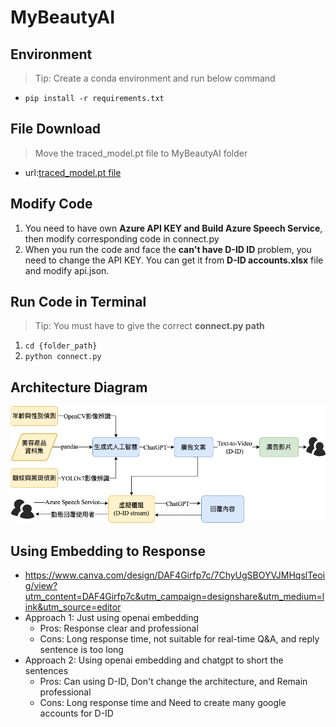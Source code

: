 # MyBeautyAI

## Environment

> Tip: Create a conda environment and run below command

- `pip install -r requirements.txt`

## File Download

>  Move the traced_model.pt file to MyBeautyAI folder

- url:[traced_model.pt file](https://drive.google.com/file/d/1ho1tNiyQL7jx2DaxpsmQ-mTYnercyRQJ/view?usp=sharing)

## Modify Code

1. You need to have own **Azure API KEY and Build Azure Speech Service**, then modify corresponding code in connect.py
2. When you run the code and face the **can't have D-ID ID** problem, you need to change the API KEY. You can get it from **D-ID accounts.xlsx** file and modify api.json.

## Run Code in Terminal

> Tip: You must have to give the correct **connect.py path**

1. `cd {folder_path} `
2. `python connect.py`

## Architecture Diagram

![architecture](image/README/architecture.png)

## Using Embedding to Response
- https://www.canva.com/design/DAF4Girfp7c/7ChyUgSBOYVJMHqslTeoig/view?utm_content=DAF4Girfp7c&utm_campaign=designshare&utm_medium=link&utm_source=editor
- Approach 1: Just using openai embedding
  - Pros: Response clear and professional
  - Cons: Long response time, not suitable for real-time Q&A, and reply sentence is too long
- Approach 2: Using openai embedding and chatgpt to short the sentences
  - Pros: Can using D-ID, Don't change the architecture, and Remain professional
  - Cons: Long response time and Need to create many google accounts for D-ID
